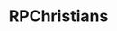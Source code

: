 ---
title: RPChristians
crosslinks:
- askMRP
- marriedredpill
- TrueChristian
- TheRedPill
- DeadBedrooms
- exmormon
---